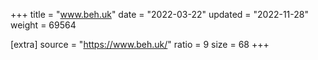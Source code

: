 +++
title = "www.beh.uk"
date = "2022-03-22"
updated = "2022-11-28"
weight = 69564

[extra]
source = "https://www.beh.uk/"
ratio = 9
size = 68
+++
